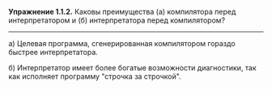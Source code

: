 **Упражнение 1.1.2.** Каковы преимущества (а) компилятора перед интерпретатором и (б) интерпретатора перед компилятором?

---

a) Целевая программа, сгенерированная компилятором гораздо быстрее интерпретатора.

б) Интерпретатор имеет более богатые возможности диагностики, так как исполняет программу "строчка за строчкой".
